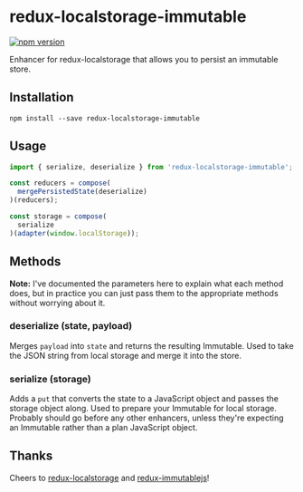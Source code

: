 # redux-localstorage-immutable

[![npm version](https://badge.fury.io/js/redux-localstorage-immutable.svg)](https://badge.fury.io/js/redux-localstorage-immutable)

Enhancer for redux-localstorage that allows you to persist an immutable store. 

## Installation

```
npm install --save redux-localstorage-immutable
```

## Usage

```javascript
import { serialize, deserialize } from 'redux-localstorage-immutable';

const reducers = compose(
  mergePersistedState(deserialize)
)(reducers);

const storage = compose(
  serialize
)(adapter(window.localStorage));
```

## Methods

**Note:** I've documented the parameters here to explain what each method does, but in practice you can just pass them to the appropriate methods without worrying about it.

### deserialize (state, payload)

Merges `payload` into `state` and returns the resulting Immutable. Used to take the JSON string from local storage and merge it into the store.

### serialize (storage)

Adds a `put` that converts the state to a JavaScript object and passes the storage object along. Used to prepare your Immutable for local storage. Probably should go before any other enhancers, unless they're expecting an Immutable rather than a plan JavaScript object.

## Thanks

Cheers to [redux-localstorage](https://github.com/elgerlambert/redux-localstorage) and [redux-immutablejs](https://github.com/indexiatech/redux-immutablejs)!

